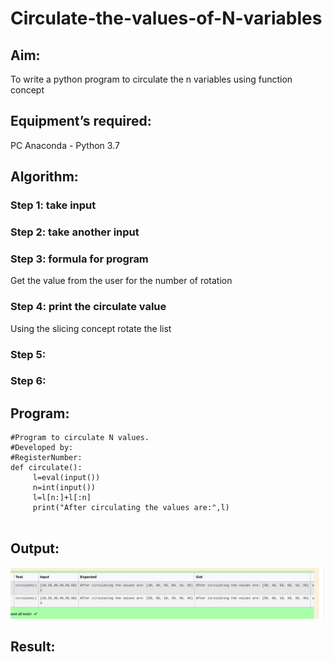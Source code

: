 # Circulate-the-values-of-N-variables
## Aim:
To write a python program to circulate the n variables using function concept
## Equipment’s required:
PC
Anaconda - Python 3.7
## Algorithm: 
### Step 1: take input
### Step 2: take another input
### Step 3: formula for program
Get the value from the user for the number of rotation
### Step 4: print the circulate value
Using the slicing concept rotate the list

### Step 5: 
### Step 6: 
## Program:
```
#Program to circulate N values.
#Developed by: 
#RegisterNumber:
def circulate():
     l=eval(input())
     n=int(input())
     l=l[n:]+l[:n]
     print("After circulating the values are:",l)
     
```     

## Output:
![output](./circulate%201.png)

## Result:
